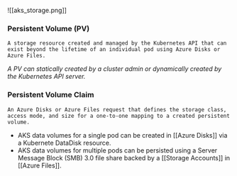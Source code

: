 ![[aks_storage.png]]

### Persistent Volume (PV)
	A storage resource created and managed by the Kubernetes API that can exist beyond the lifetime of an individual pod using Azure Disks or Azure Files.
*A PV can statically created by a cluster admin or dynamically created by the Kubernetes API server.*

### Persistent Volume Claim
	An Azure Disks or Azure Files request that defines the storage class, access mode, and size for a one-to-one mapping to a created persistent volume.

- AKS data volumes for a single pod can be created in [[Azure Disks]] via a Kubernete DataDisk resource.
- AKS data volumes for multiple pods can be persisted using a Server Message Block (SMB) 3.0 file share backed by a [[Storage Accounts]] in [[Azure Files]].